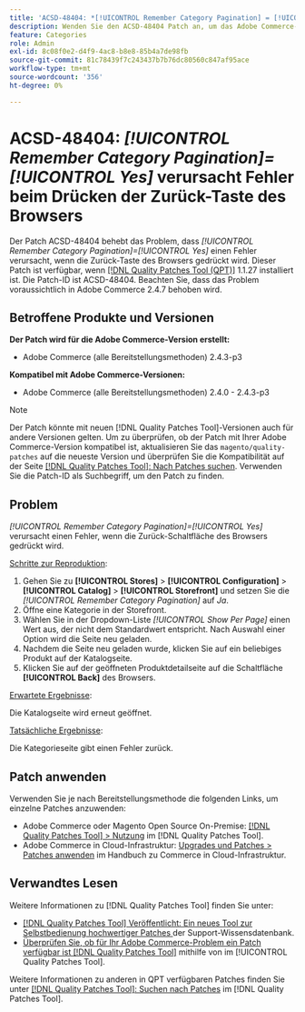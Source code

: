 ```yaml
---
title: 'ACSD-48404: *[!UICONTROL Remember Category Pagination] = [!UICONTROL Yes]* verursacht Fehler, wenn die Zurück-Taste des Browsers gedrückt wird'
description: Wenden Sie den ACSD-48404 Patch an, um das Adobe Commerce-Problem zu beheben, bei dem *[!UICONTROL Remember Category Pagination] = [!UICONTROL Yes]* einen Fehler verursacht, wenn die Zurück-Taste des Browsers gedrückt wird.
feature: Categories
role: Admin
exl-id: 8c08f0e2-d4f9-4ac8-b8e8-85b4a7de98fb
source-git-commit: 81c78439f7c243437b7b76dc80560c847af95ace
workflow-type: tm+mt
source-wordcount: '356'
ht-degree: 0%

---
```


# ACSD-48404: *[!UICONTROL Remember Category Pagination]=[!UICONTROL Yes]* verursacht Fehler beim Drücken der Zurück-Taste des Browsers

Der Patch ACSD-48404 behebt das Problem, dass *[!UICONTROL Remember Category Pagination]=[!UICONTROL Yes]* einen Fehler verursacht, wenn die Zurück-Taste des Browsers gedrückt wird. Dieser Patch ist verfügbar, wenn [[!DNL Quality Patches Tool (QPT)]](https://experienceleague.adobe.com/en/docs/commerce-knowledge-base/kb/announcements/commerce-announcements/magento-quality-patches-released-new-tool-to-self-serve-quality-patches) 1.1.27 installiert ist. Die Patch-ID ist ACSD-48404. Beachten Sie, dass das Problem voraussichtlich in Adobe Commerce 2.4.7 behoben wird.

## Betroffene Produkte und Versionen

**Der Patch wird für die Adobe Commerce-Version erstellt:**

* Adobe Commerce (alle Bereitstellungsmethoden) 2.4.3-p3

**Kompatibel mit Adobe Commerce-Versionen:**

* Adobe Commerce (alle Bereitstellungsmethoden) 2.4.0 - 2.4.3-p3

>[!NOTE]
>
>Der Patch könnte mit neuen [!DNL Quality Patches Tool]-Versionen auch für andere Versionen gelten. Um zu überprüfen, ob der Patch mit Ihrer Adobe Commerce-Version kompatibel ist, aktualisieren Sie das `magento/quality-patches` auf die neueste Version und überprüfen Sie die Kompatibilität auf der Seite [[!DNL Quality Patches Tool]: Nach Patches suchen](https://experienceleague.adobe.com/tools/commerce-quality-patches/index.html). Verwenden Sie die Patch-ID als Suchbegriff, um den Patch zu finden.

## Problem

*[!UICONTROL Remember Category Pagination]=[!UICONTROL Yes]* verursacht einen Fehler, wenn die Zurück-Schaltfläche des Browsers gedrückt wird.


<u>Schritte zur Reproduktion</u>:

1. Gehen Sie zu **[!UICONTROL Stores]** > **[!UICONTROL Configuration]** > **[!UICONTROL Catalog]** > **[!UICONTROL Storefront]** und setzen Sie die *[!UICONTROL Remember Category Pagination]* auf *Ja*.
1. Öffne eine Kategorie in der Storefront.
1. Wählen Sie in der Dropdown-Liste *[!UICONTROL Show Per Page]* einen Wert aus, der nicht dem Standardwert entspricht. Nach Auswahl einer Option wird die Seite neu geladen.
1. Nachdem die Seite neu geladen wurde, klicken Sie auf ein beliebiges Produkt auf der Katalogseite.
1. Klicken Sie auf der geöffneten Produktdetailseite auf die Schaltfläche **[!UICONTROL Back]** des Browsers.

<u>Erwartete Ergebnisse</u>:

Die Katalogseite wird erneut geöffnet.

<u>Tatsächliche Ergebnisse</u>:

Die Kategorieseite gibt einen Fehler zurück.

## Patch anwenden

Verwenden Sie je nach Bereitstellungsmethode die folgenden Links, um einzelne Patches anzuwenden:

* Adobe Commerce oder Magento Open Source On-Premise: [[!DNL Quality Patches Tool] > Nutzung](/help/tools/quality-patches-tool/usage.md) im [!DNL Quality Patches Tool].
* Adobe Commerce in Cloud-Infrastruktur: [Upgrades und Patches > Patches anwenden](https://experienceleague.adobe.com/docs/commerce-cloud-service/user-guide/develop/upgrade/apply-patches.html) im Handbuch zu Commerce in Cloud-Infrastruktur.

## Verwandtes Lesen

Weitere Informationen zu [!DNL Quality Patches Tool] finden Sie unter:

* [[!DNL Quality Patches Tool] Veröffentlicht: Ein neues Tool zur Selbstbedienung hochwertiger Patches ](https://experienceleague.adobe.com/en/docs/commerce-knowledge-base/kb/announcements/commerce-announcements/magento-quality-patches-released-new-tool-to-self-serve-quality-patches) der Support-Wissensdatenbank.
* [Überprüfen Sie, ob für Ihr Adobe Commerce-Problem ein Patch verfügbar ist [!DNL Quality Patches Tool]](/help/tools/quality-patches-tool/patches-available-in-qpt/check-patch-for-magento-issue-with-magento-quality-patches.md) mithilfe von im [!UICONTROL Quality Patches Tool].


Weitere Informationen zu anderen in QPT verfügbaren Patches finden Sie unter [[!DNL Quality Patches Tool]: Suchen nach Patches](https://experienceleague.adobe.com/tools/commerce-quality-patches/index.html) im [!DNL Quality Patches Tool].
